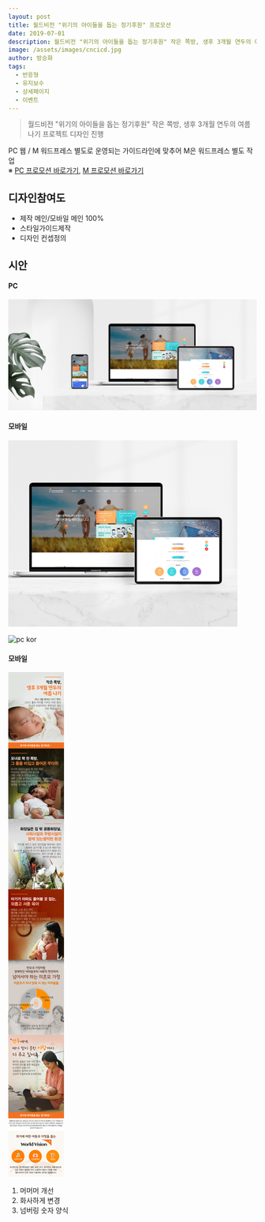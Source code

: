 ```yaml
---
layout: post
title: 월드비전 "위기의 아이들을 돕는 정기후원" 프로모션
date: 2019-07-01
description: 월드비전 "위기의 아이들을 돕는 정기후원" 작은 쪽방, 생후 3개월 연두의 여름나기 프로젝트 디자인 진행
image: /assets/images/cncicd.jpg
author: 방승화
tags:
  - 반응형
  - 유지보수
  - 상세페이지
  - 이벤트
---
```


> 월드비전 "위기의 아이들을 돕는 정기후원" 작은 쪽방, 생후 3개월 연두의 여름나기 프로젝트 디자인 진행

PC 웹 / M 워드프레스 별도로 운영되는 가이드라인에 맞추어 M은 워드프레스 별도 작업<br>
※ [PC 프로모션 바로가기](https://www.worldvision.or.kr/campaign/2019/yeondu.asp), [M 프로모션 바로가기](http://m.worldvision.or.kr/story/yeondu/)


## 디자인참여도
* 제작 메인/모바일 메인 100%
* 스타일가이드제작
* 디자인 컨셉정의

## 시안

#### PC


![pc kor](/assets/images/cncicd3.jpg#full)

#### 모바일
![Mobile kor](/assets/images/cncicd4.jpg#full)

![pc kor](/assets/images/yeondu_pc.jpg#full)

#### 모바일
![Mobile kor](/assets/images/yeondu_m.jpg#full)


1. 머머머 개선
2. 화사하게 변경
3. 넘버링 숫자 양식
